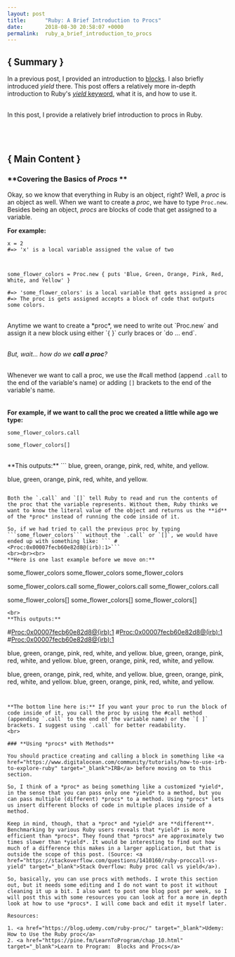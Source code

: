 ```yaml
---
layout: post
title:      "Ruby: A Brief Introduction to Procs"
date:       2018-08-30 20:58:07 +0000
permalink:  ruby_a_brief_introduction_to_procs
---
```




## **{ Summary }**

In a previous post, I provided an introduction to <a href="https://adeelstechbeat.net/lets_talk_about_ruby_what_the_heck_are_blocks" target="_blank">blocks</a>. I also briefly introduced *yield* there. This post offers a relatively more in-depth introduction to Ruby's <a href="https://adeelstechbeat.net/ruby_an_introduction_to_yield_and_how_to_use_it" target="_blank">*yield* keyword</a>, what it is, and how to use it.
<br><br>

In this post, I provide a relatively brief introduction to procs in Ruby.
<br><br>
<br><br>


## **{ Main Content }**
 
### **Covering the Basics of *Procs* **

Okay, so we know that everything in Ruby is an object, right? Well, a *proc* is an object as well. When we want to create a *proc*, we have to type `Proc.new`. Besides being an object, *procs* are blocks of code that get assigned to a variable.

**For example:**

```
x = 2
#=> 'x' is a local variable assigned the value of two



some_flower_colors = Proc.new { puts 'Blue, Green, Orange, Pink, Red, White, and Yellow' }

#=> 'some_flower_colors' is a local variable that gets assigned a proc
#=> The proc is gets assigned accepts a block of code that outputs some colors.
```
<br>
Anytime we want to create a *proc*, we need to write out `Proc.new` and assign it a new block using either `{  }` curly braces or `do ... end`.
<br><br>

*But, wait... how do we **call a proc**?*
<br><br>

Whenever we want to call a proc, we use the #call method (append `.call` to the end of the variable's name) or adding `[]` brackets to the end of the variable's name.
<br><br><br>
**For example, if we want to call the proc we created a little while ago we type:**

```
some_flower_colors.call

some_flower_colors[]
```
<br>
**This outputs:**
``` 
blue, green, orange, pink, red, white, and yellow.

blue, green, orange, pink, red, white, and yellow.
```

Both the `.call` and `[]` tell Ruby to read and run the contents of the proc that the variable represents. Without them, Ruby thinks we want to know the literal value of the object and returns us the **id** of the *proc* instead of running the code inside of it.

So, if we had tried to call the previous proc by typing ```some_flower_colors``` without the `.call` or `[]`, we would have ended up with something like: ``` #<Proc:0x00007fecb60e82d8@(irb):1>```
<br><br><br>
**Here is one last example before we move on:**

```
some_flower_colors
some_flower_colors
some_flower_colors

some_flower_colors.call
some_flower_colors.call
some_flower_colors.call

some_flower_colors[]
some_flower_colors[]
some_flower_colors[]
```
<br>
**This outputs:**

```
#<Proc:0x00007fecb60e82d8@(irb):1>
#<Proc:0x00007fecb60e82d8@(irb):1>
#<Proc:0x00007fecb60e82d8@(irb):1>

blue, green, orange, pink, red, white, and yellow.
blue, green, orange, pink, red, white, and yellow.
blue, green, orange, pink, red, white, and yellow.

blue, green, orange, pink, red, white, and yellow.
blue, green, orange, pink, red, white, and yellow.
blue, green, orange, pink, red, white, and yellow.
```


**The bottom line here is:** If you want your proc to run the block of code inside of it, you call the proc by using the #call method (appending `.call` to the end of the variable name) or the `[ ]` brackets. I suggest using `.call` for better readability.
<br>

### **Using *procs* with Methods**

You should practice creating and calling a block in something like <a href="https://www.digitalocean.com/community/tutorials/how-to-use-irb-to-explore-ruby" target="_blank">IRB</a> before moving on to this section.

So, I think of a *proc* as being something like a customized *yield*, in the sense that you can pass only one *yield* to a method, but you can pass multiple (different) *procs* to a method. Using *procs* lets us insert different blocks of code in multiple places inside of a method.

Keep in mind, though, that a *proc* and *yield* are **different**. Benchmarking by various Ruby users reveals that *yield* is more efficient than *procs*. They found that *procs* are approximately two times slower than *yield*. It would be interesting to find out how much of a difference this makes in a larger application, but that is outside the scope of this post. (Source: <a href="https://stackoverflow.com/questions/1410160/ruby-proccall-vs-yield" target="_blank">Stack Overflow: Ruby proc call vs yield</a>).

So, basically, you can use procs with methods. I wrote this section out, but it needs some editing and I do not want to post it without cleaning it up a bit. I also want to post one blog post per week, so I will post this with some resources you can look at for a more in depth look at how to use *procs*. I will come back and edit it myself later.

Resources:

1. <a href="https://blog.udemy.com/ruby-proc/" target="_blank">Udemy:  How to Use the Ruby proc</a>
2. <a href="https://pine.fm/LearnToProgram/chap_10.html" target="_blank">Learn to Program:  Blocks and Procs</a>


